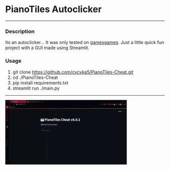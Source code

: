 # PianoTiles Autoclicker
---
### Description
Its an autoclicker... It was only tested on [gamesgames](https://www.gamesgames.com/game/magic-piano-tiles).
Just a little quick fun project with a GUI made using Streamlit.

### Usage
1. git clone https://github.com/cvcvka5/PianoTiles-Cheat.git
2. cd ./PianoTiles-Cheat
3. pip install requirements.txt
4. streamlit run ./main.py
---
![Usage demo](media/usage.gif)